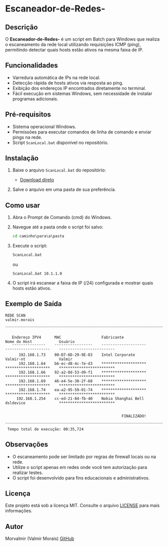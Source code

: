 # Escaneador-de-Redes-

## Descrição

O **Escaneador-de-Redes-** é um script em Batch para Windows que realiza o escaneamento da rede local utilizando requisições ICMP (ping), permitindo detectar quais hosts estão ativos na mesma faixa de IP.

## Funcionalidades

- Varredura automática de IPs na rede local.
- Detecção rápida de hosts ativos via resposta ao ping.
- Exibição dos endereços IP encontrados diretamente no terminal.
- Fácil execução em sistemas Windows, sem necessidade de instalar programas adicionais.

## Pré-requisitos

- Sistema operacional Windows.
- Permissões para executar comandos de linha de comando e enviar pings na rede.
- Script `ScanLocal.bat` disponível no repositório.

## Instalação

1. Baixe o arquivo `ScanLocal.bat` do repositório:
   - [Download direto](https://raw.githubusercontent.com/morvalmir/Escaneador-de-Redes-/refs/heads/main/ScanLocal.bat)

2. Salve o arquivo em uma pasta de sua preferência.

## Como usar

1. Abra o Prompt de Comando (cmd) do Windows.

2. Navegue até a pasta onde o script foi salvo:
   ```cmd
   cd caminho\para\a\pasta
   ```

3. Execute o script:
   ```cmd
   ScanLocal.bat
   ```
   ou
   ```
   ScanLocal.bat 10.1.1.0
   ```

4. O script irá escanear a faixa de IP (/24) configurada e mostrar quais hosts estão ativos.

## Exemplo de Saída

```
REDE SCAN                                                                                                valmir.morais
 ‾‾‾‾‾‾‾‾‾‾‾‾‾‾‾‾‾‾‾‾‾‾‾‾‾‾‾‾‾‾‾‾‾‾‾‾‾‾‾‾‾‾‾‾‾‾‾‾‾‾‾‾‾‾‾‾‾‾‾‾‾‾‾‾‾‾‾‾‾‾‾‾‾‾‾‾‾‾‾‾‾‾‾‾‾‾‾‾‾‾‾‾‾‾‾‾‾‾‾‾‾‾‾‾‾‾‾‾‾‾‾‾‾‾‾‾‾‾

   Endereço IPV4      MAC                  Fabricante              Nome do Host            Usuário
   ˉˉˉˉˉˉˉˉˉˉˉˉˉˉˉ    ˉˉˉˉˉˉˉˉˉˉˉˉˉˉˉˉˉ    ˉˉˉˉˉˉˉˉˉˉˉˉˉˉˉˉˉˉˉˉ    ˉˉˉˉˉˉˉˉˉˉˉˉˉˉˉˉˉˉˉˉ    ˉˉˉˉˉˉˉˉˉˉˉˉˉˉˉˉˉˉˉˉˉˉˉˉˉ
      192.168.1.73    00-D7-6D-29-9E-83    Intel Corporate         Valmir-nt               Valmir
      192.168.1.64    b6-ec-d8-4c-7e-d3    ********************    ********************    *************************
      192.168.1.66    92-a2-0d-53-d9-f1    ********************    ********************    *************************
      192.168.1.69    46-e4-5e-30-2f-68    ********************    ********************    *************************
      192.168.1.74    ea-a2-95-59-01-74    ********************    ********************    *************************
     192.168.1.254    cc-ed-21-84-fb-40    Nokia Shanghai Bell     dsldevice               *************************


                                                    FINALIZADO!
 ‾‾‾‾‾‾‾‾‾‾‾‾‾‾‾‾‾‾‾‾‾‾‾‾‾‾‾‾‾‾‾‾‾‾‾‾‾‾‾‾‾‾‾‾‾‾‾‾‾‾‾‾‾‾‾‾‾‾‾‾‾‾‾‾‾‾‾‾‾‾‾‾‾‾‾‾‾‾‾‾‾‾‾‾‾‾‾‾‾‾‾‾‾‾‾‾‾‾‾‾‾‾‾‾‾‾‾‾‾‾‾‾‾‾‾‾‾‾
 Tempo total de execução: 00:35,724
```

## Observações

- O escaneamento pode ser limitado por regras de firewall locais ou na rede.
- Utilize o script apenas em redes onde você tem autorização para realizar testes.
- O script foi desenvolvido para fins educacionais e administrativos.

## Licença

Este projeto está sob a licença MIT. Consulte o arquivo [LICENSE](LICENSE) para mais informações.

## Autor

Morvalmir (Valmir Morais)
[GitHub](https://github.com/morvalmir)
